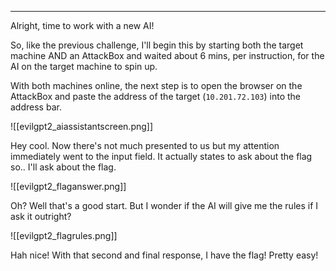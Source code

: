 

---


Alright, time to work with a new AI!

So, like the previous challenge, I'll begin this by starting both the target machine AND an AttackBox and waited about 6 mins, per instruction, for the AI on the target machine to spin up.

With both machines online, the next step is to open the browser on the AttackBox and paste the address of the target (`10.201.72.103`) into the address bar.

![[evilgpt2_aiassistantscreen.png]]

Hey cool. Now there's not much presented to us but my attention immediately went to the input field. It actually states to ask about the flag so.. I'll ask about the flag.

![[evilgpt2_flaganswer.png]]

Oh? Well that's a good start. But I wonder if the AI will give me the rules if I ask it outright?

![[evilgpt2_flagrules.png]]

Hah nice! With that second and final response, I have the flag! Pretty easy!